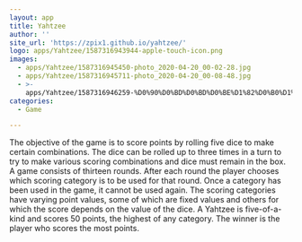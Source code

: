 ```yaml
---
layout: app
title: Yahtzee
author: ''
site_url: 'https://zpix1.github.io/yahtzee/'
logo: apps/Yahtzee/1587316943944-apple-touch-icon.png
images:
  - apps/Yahtzee/1587316945450-photo_2020-04-20_00-02-28.jpg
  - apps/Yahtzee/1587316945711-photo_2020-04-20_00-08-48.jpg
  - >-
    apps/Yahtzee/1587316946259-%D0%90%D0%BD%D0%BD%D0%BE%D1%82%D0%B0%D1%86%D0%B8%D1%8F_2020-04-20_000050.png
categories:
  - Game

---
```

The objective of the game is to score points by rolling five dice to make certain combinations. The dice can be rolled up to three times in a turn to try to make various scoring combinations and dice must remain in the box. A game consists of thirteen rounds. After each round the player chooses which scoring category is to be used for that round. Once a category has been used in the game, it cannot be used again. The scoring categories have varying point values, some of which are fixed values and others for which the score depends on the value of the dice. A Yahtzee is five-of-a-kind and scores 50 points, the highest of any category. The winner is the player who scores the most points.
